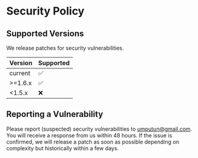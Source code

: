 # Security Policy

## Supported Versions

We release patches for security vulnerabilities.

| Version | Supported          |
| ------- | ------------------ |
| current | :white_check_mark: |
| >=1.6.x | :white_check_mark: |
| <1.5.x  | :x:                |

## Reporting a Vulnerability

Please report (suspected) security vulnerabilities to umputun@gmail.com. You will receive a response from us within 48 hours. If the issue is confirmed, we will release a patch as soon as possible depending on complexity but historically within a few days.
